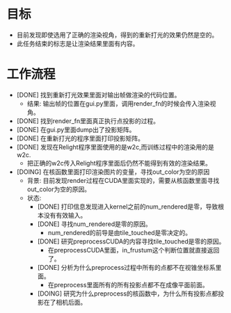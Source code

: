 # 目标
- 目前发现即使选用了正确的渲染视角，得到的重新打光的效果仍然是空的。
- 此任务结束的标志是让渲染结果里面有内容。

# 工作流程
- [DONE] 找到重新打光效果里面对输出帧做渲染的代码位置。
	- 结果: 输出帧的位置在gui.py里面，调用render_fn的时候会传入渲染视角。
- [DONE] 找到render_fn里面真正执行点投影的过程。
- [DONE] 在gui.py里面dump出了投影矩阵。
- [DONE] 在重新打光的程序里面打印投影矩阵。
- [DONE] 发现在Relight程序里面使用的是w2c,而训练过程中的渲染用的是w2c.
	- 把正确的w2c传入Relight程序里面后仍然不能得到有效的渲染结果。
- [DOING] 在核函数里面打印渲染图片的变量，寻找out_color为空的原因
	- 背景: 目前发现render过程在CUDA里面实现的，需要从核函数里面寻找out_color为空的原因。
	- 状态:
		- [DONE] 打印信息发现进入kernel之前的num_rendered是零，导致根本没有有效输入。
		- [DONE] 寻找num_rendered是零的原因。
			- num_rendered的前导是由tile_touched是零决定的。
		- [DONE] 研究preprocessCUDA的内容寻找tile_touched是零的原因。
			- 在preprocessCUDA里面，in_frustum这个判断位置就直接返回了。
		- [DONE] 分析为什么preprocess过程中所有的点都不在视锥坐标系里面。
			- 在preprocess里面所有的所有投影点都不在成像平面前面。
		- [DOING] 研究为什么preprocess的核函数中，为什么所有投影点都投影在了相机后面。